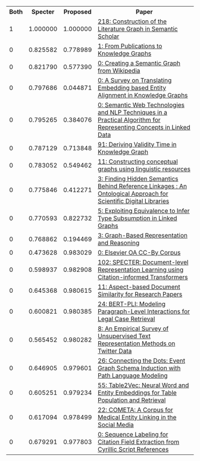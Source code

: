 <html><table><tr>
<th>Both</th>
<th>Specter</th>
<th>Proposed</th>
<th>Paper</th>
</tr>
<tr>
<td>1</td>
<td>1.000000</td>
<td>1.000000</td>
<td><a href="https://www.semanticscholar.org/paper/649def34f8be52c8b66281af98ae884c09aef38b">218: Construction of the Literature Graph in Semantic Scholar</a></td>
</tr>
<tr>
<td>0</td>
<td>0.825582</td>
<td>0.778989</td>
<td><a href="https://www.semanticscholar.org/paper/4c3666a84966c927944111781cf8c019510aca07">1: From Publications to Knowledge Graphs</a></td>
</tr>
<tr>
<td>0</td>
<td>0.821790</td>
<td>0.577390</td>
<td><a href="https://www.semanticscholar.org/paper/afe13ddc8f65ba87fb5e33b9a081c9de7b73107a">0: Creating a Semantic Graph from Wikipedia</a></td>
</tr>
<tr>
<td>0</td>
<td>0.797686</td>
<td>0.044871</td>
<td><a href="https://www.semanticscholar.org/paper/434fe2b602adc663e9a826e66fc99690bfd332a8">0: A Survey on Translating Embedding based Entity Alignment in Knowledge Graphs</a></td>
</tr>
<tr>
<td>0</td>
<td>0.795265</td>
<td>0.384076</td>
<td><a href="https://www.semanticscholar.org/paper/fb77f6da7112ae00191ccc45d090167dd26e9244">0: Semantic Web Technologies and NLP Techniques in a Practical Algorithm for Representing Concepts in Linked Data</a></td>
</tr>
<tr>
<td>0</td>
<td>0.787129</td>
<td>0.713848</td>
<td><a href="https://www.semanticscholar.org/paper/027a3f21c55bc3aeed0eb499cb0d62ed5215684c">91: Deriving Validity Time in Knowledge Graph</a></td>
</tr>
<tr>
<td>0</td>
<td>0.783052</td>
<td>0.549462</td>
<td><a href="https://www.semanticscholar.org/paper/a3aec8176cb0868ff05874bc96044172443e7119">11: Constructing conceptual graphs using linguistic resources</a></td>
</tr>
<tr>
<td>0</td>
<td>0.775846</td>
<td>0.412271</td>
<td><a href="https://www.semanticscholar.org/paper/1dd4e31c91681c03a455dd7d886f1ebd1e237445">3: Finding Hidden Semantics Behind Reference Linkages : An Ontological Approach for Scientific Digital Libraries</a></td>
</tr>
<tr>
<td>0</td>
<td>0.770593</td>
<td>0.822732</td>
<td><a href="https://www.semanticscholar.org/paper/f9c04c717be7cfd8cecd3806a21478425b009aa8">5: Exploiting Equivalence to Infer Type Subsumption in Linked Graphs</a></td>
</tr>
<tr>
<td>0</td>
<td>0.768862</td>
<td>0.194469</td>
<td><a href="https://www.semanticscholar.org/paper/b019598e63f8f29fd52dae75d31ad3fb5a5790c1">3: Graph-Based Representation and Reasoning</a></td>
</tr>
<tr>
<td>0</td>
<td>0.473628</td>
<td>0.983029</td>
<td><a href="https://www.semanticscholar.org/paper/b0dddc7f5cdce8783bd4a5080feaf41caa27068d">0: Elsevier OA CC-By Corpus</a></td>
</tr>
<tr>
<td>0</td>
<td>0.598937</td>
<td>0.982908</td>
<td><a href="https://www.semanticscholar.org/paper/a3e4ceb42cbcd2c807d53aff90a8cb1f5ee3f031">102: SPECTER: Document-level Representation Learning using Citation-informed Transformers</a></td>
</tr>
<tr>
<td>0</td>
<td>0.645368</td>
<td>0.980615</td>
<td><a href="https://www.semanticscholar.org/paper/5a0c9bbf0432dac8bd357a4aabf82b83a6c95524">11: Aspect-based Document Similarity for Research Papers</a></td>
</tr>
<tr>
<td>0</td>
<td>0.600821</td>
<td>0.980385</td>
<td><a href="https://www.semanticscholar.org/paper/4b0088dcef346770c376e3771fcea54877e57eb7">24: BERT-PLI: Modeling Paragraph-Level Interactions for Legal Case Retrieval</a></td>
</tr>
<tr>
<td>0</td>
<td>0.565452</td>
<td>0.980282</td>
<td><a href="https://www.semanticscholar.org/paper/29df611eeb167fbeae3c58a4b7e38725b9b0aff6">8: An Empirical Survey of Unsupervised Text Representation Methods on Twitter Data</a></td>
</tr>
<tr>
<td>0</td>
<td>0.646905</td>
<td>0.979601</td>
<td><a href="https://www.semanticscholar.org/paper/89588d38424c85dbe7bd705302b5252e6b79ab78">26: Connecting the Dots: Event Graph Schema Induction with Path Language Modeling</a></td>
</tr>
<tr>
<td>0</td>
<td>0.605251</td>
<td>0.979234</td>
<td><a href="https://www.semanticscholar.org/paper/09c0713d31a435c4ec728441ef62f5cc522933ff">55: Table2Vec: Neural Word and Entity Embeddings for Table Population and Retrieval</a></td>
</tr>
<tr>
<td>0</td>
<td>0.617094</td>
<td>0.978499</td>
<td><a href="https://www.semanticscholar.org/paper/a2cde1da31a61adab24e702999680108ab58e5ff">22: COMETA: A Corpus for Medical Entity Linking in the Social Media</a></td>
</tr>
<tr>
<td>0</td>
<td>0.679291</td>
<td>0.977803</td>
<td><a href="https://www.semanticscholar.org/paper/c69824e54d507689b11dc4457b20aa552014256d">0: Sequence Labeling for Citation Field Extraction from Cyrillic Script References</a></td>
</tr>
</table></html>
